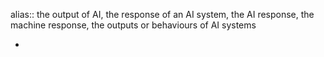 alias:: the output of AI, the response of an AI system, the AI response, the machine response, the outputs or behaviours of AI systems

-